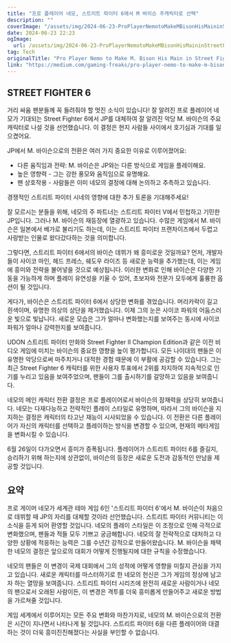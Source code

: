 ```yaml
---
title: "프로 플레이어 네모, 스트리트 파이터 6에서 M 바이슨 주캐릭터로 선택"
description: ""
coverImage: "/assets/img/2024-06-23-ProPlayerNemotoMakeMBisonHisMaininStreetFighter6_0.png"
date: 2024-06-23 22:23
ogImage:
  url: /assets/img/2024-06-23-ProPlayerNemotoMakeMBisonHisMaininStreetFighter6_0.png
tag: Tech
originalTitle: "Pro Player Nemo to Make M. Bison His Main in Street Fighter 6"
link: "https://medium.com/gaming-freaks/pro-player-nemo-to-make-m-bison-his-main-in-street-fighter-6-6adf6d555090"
---
```


## STREET FIGHTER 6

거리 싸움 팬분들께 꼭 들려줘야 할 멋진 소식이 있습니다! 잘 알려진 프로 플레이어 네모가 기대되는 Street Fighter 6에서 JP를 대체하여 잘 알려진 악당 M. 바이슨의 주요 캐릭터로 나설 것을 선언했습니다. 이 결정은 현지 사람들 사이에서 호기심과 기대를 일으켰어요.

JP에서 M. 바이슨으로의 전환은 여러 가지 중요한 이유로 이루어졌어요:

- 다른 움직임과 전략: M. 바이슨은 JP와는 다른 방식으로 게임을 플레이해요.
- 높은 영향력 - 그는 강한 풍모와 움직임으로 유명해요.
- 팬 상호작용 - 사람들은 이미 네모의 결정에 대해 논의하고 추측하고 있습니다.

<div class="content-ad"></div>

경쟁적인 스트리트 파이터 시네의 영향에 대한 추가 토론을 기대해주세요!

잘 모르시는 분들을 위해, 네모의 주 파트너는 스트리트 파이터 V에서 민첩하고 기민한 JP입니다. 그러나 M. 바이슨의 재등장에 열광하고 있습니다. 수많은 게임에서 M. 바이슨은 일본에서 베가로 불리기도 하는데, 이는 스트리트 파이터 프랜차이즈에서 두렵고 사랑받는 인물로 왔다갔다하는 것을 의미합니다.

그렇다면, 스트리트 파이터 6에서의 바이슨 데뷔가 왜 흥미로운 것일까요? 먼저, 개발자들이 사이코 마인, 헤드 프레스, 쉐도우 라이즈 등 새로운 능력을 추가했는데, 이는 게임에 흥미와 전략을 불어넣을 것으로 예상됩니다. 이러한 변화로 인해 바이슨은 다양한 기동을 가능하게 하며 플레이 유연성을 키울 수 있어, 초보자와 전문가 모두에게 훌륭한 옵션이 될 것입니다.

게다가, 바이슨은 스트리트 파이터 6에서 상당한 변화를 겪었습니다. 머리카락이 길고 흰색이며, 유명한 의상의 상단을 제거했습니다. 이제 그의 눈은 사이코 파워의 어둠스러운 빛으로 빛납니다. 새로운 모습은 그가 얼마나 변화했는지를 보여주는 동시에 사이코 파워가 얼마나 강력한지를 보여줍니다.

<div class="content-ad"></div>

UDON 스트리트 파이터 만화와 Street Fighter II Champion Edition과 같은 이전 비디오 게임에 미치는 바이슨의 중요한 영향을 높이 평가합니다. 모든 나이대의 팬들은 이 유명한 악당으로써 마주치거나 대적한 경험 때문에 이 부활에 공감할 수 있습니다. 그는 최근 Street Fighter 6 캐릭터를 위한 사용자 투표에서 2위를 차지하여 지속적으로 인기를 누리고 있음을 보여주었으며, 팬들이 그를 출시하기를 갈망하고 있음을 보여줍니다.

네모의 메인 캐릭터 전환 결정은 프로 플레이어로서 바이슨의 잠재력을 상당히 보여줍니다. 네모는 다재다능하고 전략적인 플레이 스타일로 유명하며, 따라서 그의 바이슨을 지지하는 결정은 캐릭터의 타고난 재능이 시사되었을 수 있습니다. 이 전환은 다른 플레이어가 자신의 캐릭터를 선택하고 플레이하는 방식을 변경할 수 있으며, 현재의 메타게임을 변화시킬 수 있습니다.

6월 26일이 다가오면서 흥미가 증폭됩니다. 플레이어가 스트리트 파이터 6를 즐길지, 승리하기 위해 하는지에 상관없이, 바이슨의 등장은 새로운 도전과 감동적인 만남을 제공할 것입니다.

## 요약

<div class="content-ad"></div>

프로 게이머 네모가 세계관 테마 게임 6인 '스트리트 파이터 6'에서 M. 바이슨이 처음으로 데뷔할 때 JP의 자리를 대체할 것이라 선언했습니다. 스트리트 파이터 커뮤니티는 이 소식을 듣게 되어 환영할 것입니다. 네모의 플레이 스타일은 이 조정으로 인해 극적으로 변화했으며, 팬들과 적들 모두 기쁘고 궁금해합니다. 네모의 잘 전략적으로 대처하고 다양한 상황에 적응하는 능력은 그를 수년간 강적으로 만들어왔습니다. M. 바이슨을 채택한 네모의 결정은 앞으로의 대회가 어떻게 진행될지에 대한 규칙을 수정했습니다.

네모의 팬들은 이 변경이 국제 대회에서 그의 성적에 어떻게 영향을 미칠지 관심을 가지고 있습니다. 새로운 캐릭터를 마스터하기로 한 네모의 헌신은 그가 게임의 정상에 남고자 하는 열망을 보여줍니다. 스트리트 파이터 시리즈에 완전히 새로운 사람이거나 네모의 팬으로서 오래된 사람이든, 이 변경은 격투를 더욱 흥미롭게 만들어주고 새로운 방법을 가르쳐줄 것입니다.

게임 세계에서 이루어지는 모든 주요 변화와 마찬가지로, 네모의 M. 바이슨으로의 전환은 시간이 지나면서 나타나게 될 것입니다. 스트리트 파이터 6을 다른 플레이어와 대결하는 것이 더욱 흥미진진해졌다는 사실을 부인할 수 없습니다.
